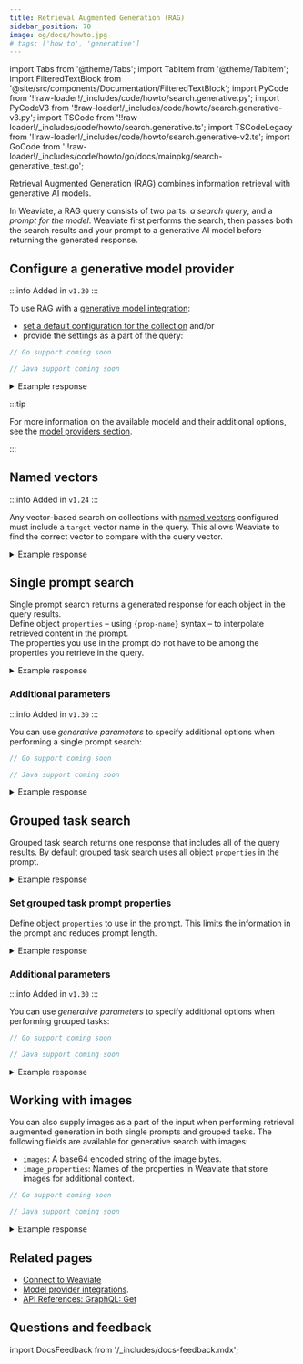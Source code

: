 ```yaml
---
title: Retrieval Augmented Generation (RAG)
sidebar_position: 70
image: og/docs/howto.jpg
# tags: ['how to', 'generative']
---
```


import Tabs from '@theme/Tabs';
import TabItem from '@theme/TabItem';
import FilteredTextBlock from '@site/src/components/Documentation/FilteredTextBlock';
import PyCode from '!!raw-loader!/_includes/code/howto/search.generative.py';
import PyCodeV3 from '!!raw-loader!/_includes/code/howto/search.generative-v3.py';
import TSCode from '!!raw-loader!/_includes/code/howto/search.generative.ts';
import TSCodeLegacy from '!!raw-loader!/_includes/code/howto/search.generative-v2.ts';
import GoCode from '!!raw-loader!/_includes/code/howto/go/docs/mainpkg/search-generative_test.go';

Retrieval Augmented Generation (RAG) combines information retrieval with generative AI models.

In Weaviate, a RAG query consists of two parts: *a search query*, and a *prompt for the model*. Weaviate first performs the search, then passes both the search results and your prompt to a generative AI model before returning the generated response.

## Configure a generative model provider

:::info Added in `v1.30`
:::

To use RAG with a [generative model integration](../model-providers/index.md):
- [set a default configuration for the collection](../manage-collections/generative-reranker-models.mdx#specify-a-generative-model-integration) and/or
- provide the settings as a part of the query:

<Tabs groupId="languages">
  <TabItem value="py" label="Python Client v4">
    <FilteredTextBlock
      text={PyCode}
      startMarker="# START DynamicRag"
      endMarker="# END DynamicRag"
      language="python"
    />
  </TabItem>

  <TabItem value="js" label="JS/TS Client v3">
    <FilteredTextBlock
      text={TSCode}
      startMarker="// START DynamicRag"
      endMarker="// END DynamicRag"
      language="ts"
    />
  </TabItem>
  <TabItem value="go" label="Go">

```ts
// Go support coming soon
```

  </TabItem>
    <TabItem value="java" label="Java">

```ts
// Java support coming soon
```

  </TabItem>
</Tabs>

<details>
  <summary>Example response</summary>

```
Properties: {'country': 'Austria', 'title': 'Gebeshuber 2013 Frizzante Rosé Pinot Noir (Österreichischer Perlwein)', 'review_body': "With notions of cherry and cinnamon on the nose and just slight fizz, this is a refreshing, fruit-driven sparkling rosé that's full of strawberry and cherry notes—it might just be the very definition of easy summer wine. It ends dry, yet refreshing.", 'points': 85, 'price': 21.0}

Single prompt result: Mit Noten von Kirsche und Zimt in der Nase und nur leicht prickelnd, ist dies ein erfrischender, fruchtiger sprudelnder Rosé, der voller Erdbeer- und Kirschnoten steckt - es könnte genau die Definition von leichtem Sommerwein sein. Er endet trocken, aber erfrischend.

Properties: {'price': 27.0, 'points': 89, 'review_body': 'Beautifully perfumed, with acidity, white fruits and a mineral context. The wine is layered with citrus and lime, hints of fresh pineapple acidity. Screw cap.', 'title': 'Stadt Krems 2009 Steinterrassen Riesling (Kremstal)', 'country': 'Austria'}

Single prompt result: Wunderschön parfümiert, mit Säure, weißen Früchten und einem mineralischen Kontext. Der Wein ist mit Zitrus- und Limettennoten durchzogen, mit Anklängen von frischer Ananas-Säure. Schraubverschluss.

Grouped task result: The first review is for the Gebeshuber 2013 Frizzante Rosé Pinot Noir from Austria, describing it as a refreshing and fruit-driven sparkling rosé with cherry and cinnamon notes. It is said to be the perfect easy summer wine, ending dry yet refreshing.

The second review is for the Stadt Krems 2009 Steinterrassen Riesling from Austria, noting its beautiful perfume, acidity, white fruits, and mineral context. The wine is described as layered with citrus and lime flavors, with hints of fresh pineapple acidity. It is sealed with a screw cap.
```

</details>

:::tip

For more information on the available modeld and their additional options, see the [model providers section](../model-providers/index.md).

:::
## Named vectors

:::info Added in `v1.24`
:::

Any vector-based search on collections with [named vectors](../config-refs/vectorization.mdx#named-vectors) configured must include a `target` vector name in the query. This allows Weaviate to find the correct vector to compare with the query vector.

<Tabs groupId="languages">
  <TabItem value="py" label="Python Client v4">
    <FilteredTextBlock
      text={PyCode}
      startMarker="# NamedVectorNearTextPython"
      endMarker="# END NamedVectorNearTextPython"
      language="python"
    />
  </TabItem>

  <TabItem value="py3" label="Python Client v3">
    <FilteredTextBlock
      text={PyCodeV3}
      startMarker="# NamedVectorNearTextPython"
      endMarker="# END NamedVectorNearTextPython"
      language="pyv3"
    />
  </TabItem>

  <TabItem value="js" label="JS/TS Client v3">
    <FilteredTextBlock
      text={TSCode}
      startMarker="// NamedVectorNearText"
      endMarker="// END NamedVectorNearText"
      language="ts"
    />
  </TabItem>

  <TabItem value="js2" label="JS/TS Client v2">
    <FilteredTextBlock
      text={TSCodeLegacy}
      startMarker="// NamedVectorNearText"
      endMarker="// END NamedVectorNearText"
      language="tsv2"
    />
  </TabItem>

  <TabItem value="graphql" label="GraphQL">
    <FilteredTextBlock
      text={PyCodeV3}
      startMarker="# NamedVectorNearTextGraphql"
      endMarker="# END NamedVectorNearTextGraphql"
      language="graphql"
    />
  </TabItem>
</Tabs>

<details>
  <summary>Example response</summary>

```
Properties: {'country': 'Austria', 'title': 'Gebeshuber 2013 Frizzante Rosé Pinot Noir (Österreichischer Perlwein)', 'review_body': "With notions of cherry and cinnamon on the nose and just slight fizz, this is a refreshing, fruit-driven sparkling rosé that's full of strawberry and cherry notes—it might just be the very definition of easy summer wine. It ends dry, yet refreshing.", 'points': 85, 'price': 21.0}

Single prompt result: Mit Noten von Kirsche und Zimt in der Nase und nur leicht prickelnd, ist dies ein erfrischender, fruchtiger sprudelnder Rosé, der voller Erdbeer- und Kirschnoten steckt - es könnte genau die Definition von leichtem Sommerwein sein. Er endet trocken, aber erfrischend.

Properties: {'price': 27.0, 'points': 89, 'review_body': 'Beautifully perfumed, with acidity, white fruits and a mineral context. The wine is layered with citrus and lime, hints of fresh pineapple acidity. Screw cap.', 'title': 'Stadt Krems 2009 Steinterrassen Riesling (Kremstal)', 'country': 'Austria'}

Single prompt result: Wunderschön parfümiert, mit Säure, weißen Früchten und einem mineralischen Kontext. Der Wein ist mit Zitrus- und Limettennoten durchzogen, mit Anklängen von frischer Ananas-Säure. Schraubverschluss.

Grouped task result: The first review is for the Gebeshuber 2013 Frizzante Rosé Pinot Noir from Austria, describing it as a refreshing and fruit-driven sparkling rosé with cherry and cinnamon notes. It is said to be the perfect easy summer wine, ending dry yet refreshing.

The second review is for the Stadt Krems 2009 Steinterrassen Riesling from Austria, noting its beautiful perfume, acidity, white fruits, and mineral context. The wine is described as layered with citrus and lime flavors, with hints of fresh pineapple acidity. It is sealed with a screw cap.
```

</details>

## Single prompt search

Single prompt search returns a generated response for each object in the query results.<br/>
Define object `properties` – using `{prop-name}` syntax – to interpolate retrieved content in the prompt.<br/>
The properties you use in the prompt do not have to be among the properties you retrieve in the query.

<Tabs groupId="languages">
  <TabItem value="py" label="Python Client v4">
    <FilteredTextBlock
      text={PyCode}
      startMarker="# SingleGenerativePropertiesPython"
      endMarker="# END SingleGenerativePropertiesPython"
      language="py"
    />
  </TabItem>

  <TabItem value="py3" label="Python Client v3">
    <FilteredTextBlock
      text={PyCodeV3}
      startMarker="# SingleGenerativePropertiesPython"
      endMarker="# END SingleGenerativePropertiesPython"
      language="pyv3"
    />
  </TabItem>

  <TabItem value="js" label="JS/TS Client v3">
    <FilteredTextBlock
      text={TSCode}
      startMarker="// START SingleGenerativePropertiesTS"
      endMarker="// END SingleGenerativePropertiesTS"
      language="js"
    />
  </TabItem>

  <TabItem value="js2" label="JS/TS Client v2">
    <FilteredTextBlock
      text={TSCodeLegacy}
      startMarker="// SingleGenerativeProperties TS"
      endMarker="// END SingleGenerativeProperties TS"
      language="tsv2"
    />
  </TabItem>

  <TabItem value="go" label="Go">
    <FilteredTextBlock
      text={GoCode}
      startMarker="// START SingleGenerativeProperties"
      endMarker="// END SingleGenerativeProperties"
      language="gonew"
    />
  </TabItem>

  <TabItem value="graphql" label="GraphQL">
    <FilteredTextBlock
      text={PyCodeV3}
      startMarker="# SingleGenerativePropertiesGraphQL"
      endMarker="# END SingleGenerativePropertiesGraphQL"
      language="graphql"
    />
  </TabItem>
</Tabs>

<details>
  <summary>Example response</summary>

```
Property 'question': Including, in 19th century, one quarter of world's land & people, the sun never set on it
Single prompt result: Did you know that in the 19th century, one quarter of the world's land and people were part of an empire where the sun never set? ☀️🌍 #historybuffs #funfact

Property 'question': From Menes to the Ptolemys, this country had more kings than any other in ancient history
Single prompt result: Which country in ancient history had more kings than any other, from Menes to the Ptolemys? 👑🏛️ #historybuffs #ancientkings
```

</details>

### Additional parameters

:::info Added in `v1.30`
:::

You can use *generative parameters* to specify additional options when performing a single prompt search:

<Tabs groupId="languages">
  <TabItem value="py" label="Python Client v4">
    <FilteredTextBlock
      text={PyCode}
      startMarker="# SingleGenerativeParametersPython"
      endMarker="# END SingleGenerativeParametersPython"
      language="py"
    />
  </TabItem>
  <TabItem value="js" label="JS/TS Client v3">
    <FilteredTextBlock
      text={TSCode}
      startMarker="// START SingleGenerativeParametersTS"
      endMarker="// END SingleGenerativeParametersTS"
      language="ts"
    />
  </TabItem>
  <TabItem value="go" label="Go">

```go
// Go support coming soon
```

  </TabItem>
    <TabItem value="java" label="Java">

```java
// Java support coming soon
```

  </TabItem>
</Tabs>

<details>
  <summary>Example response</summary>

```
Properties: {'points': 400, 'answer': 'the British Empire', 'air_date': datetime.datetime(1984, 12, 10, 0, 0, tzinfo=datetime.timezone.utc), 'question': "Including, in 19th century, one quarter of world's land & people, the sun never set on it", 'round': 'Double Jeopardy!'}

Single prompt result: Did you know that in the 19th century, the sun never set on the British Empire, which included one quarter of the world's land and people? #triviatuesday #britishempire

Debug: full_prompt: "Convert this quiz question: Including, in 19th century, one quarter of world\'s land & people, the sun never set on it and answer: the British Empire into a trivia tweet."

Metadata: usage {
  prompt_tokens: 46
  completion_tokens: 43
  total_tokens: 89
}

Properties: {'points': 400, 'answer': 'Egypt', 'air_date': datetime.datetime(1989, 9, 5, 0, 0, tzinfo=datetime.timezone.utc), 'question': 'From Menes to the Ptolemys, this country had more kings than any other in ancient history', 'round': 'Double Jeopardy!'}

Single prompt result: Did you know that Egypt had more kings than any other country in ancient history, from Menes to the Ptolemys? #triviathursday #ancienthistory

Debug: full_prompt: "Convert this quiz question: From Menes to the Ptolemys, this country had more kings than any other in ancient history and answer: Egypt into a trivia tweet."

Metadata: usage {
  prompt_tokens: 42
  completion_tokens: 36
  total_tokens: 78
}
```

</details>

## Grouped task search

Grouped task search returns one response that includes all of the query results. By default grouped task search uses all object `properties` in the prompt.

<Tabs groupId="languages">
  <TabItem value="py" label="Python Client v4">
    <FilteredTextBlock
      text={PyCode}
      startMarker="# GroupedGenerativePython"
      endMarker="# END GroupedGenerativePython"
      language="py"
    />
  </TabItem>

  <TabItem value="py3" label="Python Client v3">
    <FilteredTextBlock
      text={PyCodeV3}
      startMarker="# GroupedGenerativePython"
      endMarker="# END GroupedGenerativePython"
      language="pyv3"
    />
  </TabItem>

  <TabItem value="js" label="JS/TS Client v3">
    <FilteredTextBlock
      text={TSCode}
      startMarker="// START GroupedGenerativeTS"
      endMarker="// END GroupedGenerativeTS"
      language="js"
    />
  </TabItem>

  <TabItem value="js2" label="JS/TS Client v2">
    <FilteredTextBlock
      text={TSCodeLegacy}
      startMarker="// GroupedGenerative TS"
      endMarker="// END GroupedGenerative TS"
      language="tsv2"
    />
  </TabItem>

  <TabItem value="go" label="Go">
    <FilteredTextBlock
      text={GoCode}
      startMarker="// START GroupedGenerative"
      endMarker="// END GroupedGenerative"
      language="gonew"
    />
  </TabItem>

  <TabItem value="graphql" label="GraphQL">
    <FilteredTextBlock
      text={PyCodeV3}
      startMarker="# GroupedGenerativeGraphQL"
      endMarker="# END GroupedGenerativeGraphQL"
      language="graphql"
    />
  </TabItem>
</Tabs>

<details>
  <summary>Example response</summary>

```
Grouped task result: All of these animals are mammals.
```

</details>

### Set grouped task prompt properties

Define object `properties` to use in the prompt. This limits the information in the prompt and reduces prompt length.

<Tabs groupId="languages">
  <TabItem value="py" label="Python Client v4">
    <FilteredTextBlock
      text={PyCode}
      startMarker="# GroupedGenerativeProperties Python"
      endMarker="# END GroupedGenerativeProperties Python"
      language="py"
    />
  </TabItem>

  <TabItem value="py3" label="Python Client v3">
    <FilteredTextBlock
      text={PyCodeV3}
      startMarker="# GroupedGenerativeProperties Python"
      endMarker="# END GroupedGenerativeProperties Python"
      language="pyv3"
    />
  </TabItem>

  <TabItem value="js" label="JS/TS Client v3">
    <FilteredTextBlock
      text={TSCode}
      startMarker="// START GroupedGenerativeProperties"
      endMarker="// END GroupedGenerativeProperties"
      language="ts"
    />
  </TabItem>

  <TabItem value="js2" label="JS/TS Client v2">
    <FilteredTextBlock
      text={TSCodeLegacy}
      startMarker="// GroupedGenerativeProperties"
      endMarker="// END GroupedGenerativeProperties"
      language="tsv2"
    />
  </TabItem>

  <TabItem value="go" label="Go">
    <FilteredTextBlock
      text={GoCode}
      startMarker="// START GroupedGenerativeProperties"
      endMarker="// END GroupedGenerativeProperties"
      language="gonew"
    />
  </TabItem>

  <TabItem value="graphql" label="GraphQL">
    <FilteredTextBlock
      text={PyCodeV3}
      startMarker="# GroupedGenerativePropertiesGraphQL"
      endMarker="# END GroupedGenerativePropertiesGraphQL"
      language="graphql"
    />
  </TabItem>
</Tabs>

<details>
  <summary>Example response</summary>

```
Grouped task result: The commonality among these animals is that they are all native to Australia.
```

</details>

### Additional parameters

:::info Added in `v1.30`
:::

You can use *generative parameters* to specify additional options when performing grouped tasks:

<Tabs groupId="languages">
  <TabItem value="py" label="Python Client v4">
    <FilteredTextBlock
      text={PyCode}
      startMarker="# START GroupedGenerativeParametersPython"
      endMarker="# END GroupedGenerativeParametersPython"
      language="py"
    />
  </TabItem>
  <TabItem value="js" label="JS/TS Client v3">
    <FilteredTextBlock
      text={TSCode}
      startMarker="// START GroupedGenerativeParametersTS"
      endMarker="// END GroupedGenerativeParametersTS"
      language="ts"
    />
  </TabItem>
  <TabItem value="go" label="Go">

```go
// Go support coming soon
```

  </TabItem>
    <TabItem value="java" label="Java">

```java
// Java support coming soon
```

  </TabItem>
</Tabs>

<details>
  <summary>Example response</summary>

```
Grouped task result: They are all animals.
Metadata: usage {
  prompt_tokens: 42
  completion_tokens: 36
  total_tokens: 78
}
```

</details>

## Working with images

You can also supply images as a part of the input when performing retrieval augmented generation in both single prompts and grouped tasks. 
The following fields are available for generative search with images:
- `images`: A base64 encoded string of the image bytes.
- `image_properties`: Names of the properties in Weaviate that store images for additional context.

<Tabs groupId="languages">
  <TabItem value="py" label="Python Client v4">
    <FilteredTextBlock
      text={PyCode}
      startMarker="# START WorkingWithImages"
      endMarker="# END WorkingWithImages"
      language="py"
    />
  </TabItem>
  <TabItem value="js" label="JS/TS Client v3">
    <FilteredTextBlock
      text={TSCode}
      startMarker="// START WorkingWithImages"
      endMarker="// END WorkingWithImages"
      language="ts"
    />
  </TabItem>
  <TabItem value="go" label="Go">

```go
// Go support coming soon
```

  </TabItem>
    <TabItem value="java" label="Java">

```java
// Java support coming soon
```

  </TabItem>
</Tabs>

<details>
  <summary>Example response</summary>

```
Properties: {'points': 800, 'answer': 'sheep', 'air_date': datetime.datetime(2007, 12, 13, 0, 0, tzinfo=datetime.timezone.utc), 'question': 'Australians call this animal a jumbuck or a monkey', 'round': 'Jeopardy!'}
Properties: {'points': 100, 'answer': 'Australia', 'air_date': datetime.datetime(2000, 3, 10, 0, 0, tzinfo=datetime.timezone.utc), 'question': 'An island named for the animal seen <a href="http://www.j-archive.com/media/2000-03-10_J_01.jpg" target="_blank">here</a> belongs to this country [kangaroo]', 'round': 'Jeopardy!'}
Properties: {'points': 300, 'air_date': datetime.datetime(1996, 7, 18, 0, 0, tzinfo=datetime.timezone.utc), 'answer': 'Kangaroo', 'question': 'Found chiefly in Australia, the wallaby is a smaller type of this marsupial', 'round': 'Jeopardy!'}

Grouped task result: I'll formulate a Jeopardy!-style question based on the image of the koala:

Answer: This Australian marsupial, often mistakenly called a bear, spends most of its time in eucalyptus trees.

Question: What is a koala?
```

</details>

## Related pages

- [Connect to Weaviate](/weaviate/connections/index.mdx)
- [Model provider integrations](../model-providers/index.md).
- [API References: GraphQL: Get](../api/graphql/get.md)

## Questions and feedback

import DocsFeedback from '/_includes/docs-feedback.mdx';

<DocsFeedback/>
